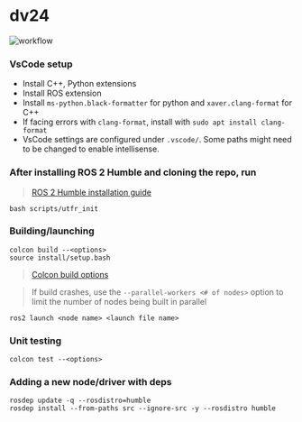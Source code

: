 # dv24
![workflow](https://github.com/UTFR/dv24/actions/workflows/workflows.yaml/badge.svg)

### VsCode setup
* Install C++, Python extensions
* Install ROS extension
* Install `ms-python.black-formatter` for python and `xaver.clang-format` for C++
* If facing errors with `clang-format`, install with `sudo apt install clang-format`
* VsCode settings are configured under `.vscode/`. Some paths might need to be changed to enable intellisense.

### After installing ROS 2 Humble and cloning the repo, run
> [ROS 2 Humble installation guide](https://docs.ros.org/en/humble/Installation/Ubuntu-Install-Debians.html)
```
bash scripts/utfr_init
```

### Building/launching
```
colcon build --<options>
source install/setup.bash
```
> [Colcon build options](https://colcon.readthedocs.io/en/released/reference/package-selection-arguments.html)

> If build crashes, use the `--parallel-workers <# of nodes>` option to limit the number of nodes being built in parallel

```
ros2 launch <node name> <launch file name>
```

### Unit testing
```
colcon test --<options>
```

### Adding a new node/driver with deps
```
rosdep update -q --rosdistro=humble
rosdep install --from-paths src --ignore-src -y --rosdistro humble
```
